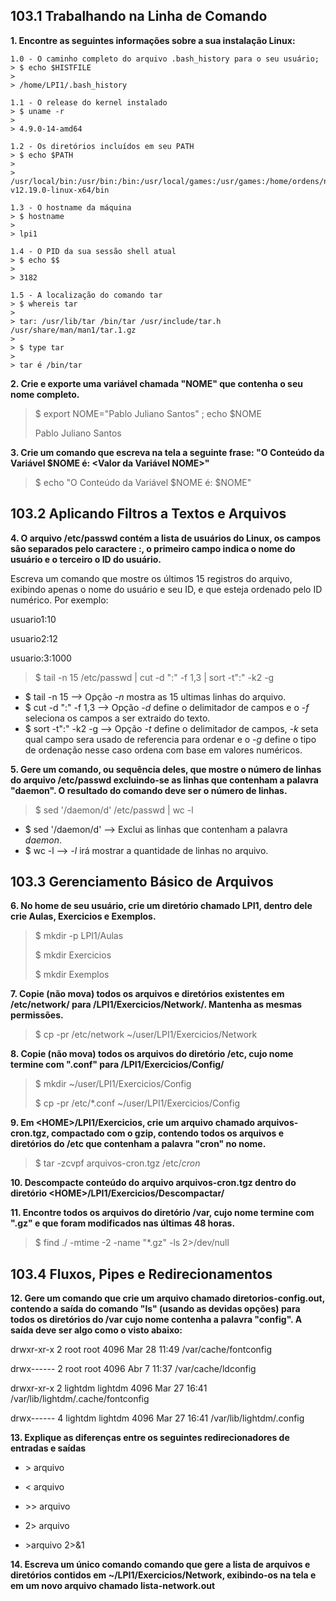 ## 103.1 Trabalhando na Linha de Comando

**1. Encontre as seguintes informações sobre a sua instalação Linux:**

	1.0 - O caminho completo do arquivo .bash_history para o seu usuário;
	> $ echo $HISTFILE
	>
	> /home/LPI1/.bash_history

	1.1 - O release do kernel instalado
	> $ uname -r
	>
	> 4.9.0-14-amd64

	1.2 - Os diretórios incluídos em seu PATH
	> $ echo $PATH
	>
	> /usr/local/bin:/usr/bin:/bin:/usr/local/games:/usr/games:/home/ordens/node-v12.19.0-linux-x64/bin

	1.3 - O hostname da máquina
	> $ hostname
	>
	> lpi1

	1.4 - O PID da sua sessão shell atual
	> $ echo $$
	>
	> 3182

	1.5 - A localização do comando tar
	> $ whereis tar
	>
	> tar: /usr/lib/tar /bin/tar /usr/include/tar.h /usr/share/man/man1/tar.1.gz
   	>
   	> $ type tar
   	>
   	> tar é /bin/tar

**2. Crie e exporte uma variável chamada "NOME" que contenha o seu nome completo.**
> $ export NOME="Pablo Juliano Santos" ; echo $NOME
>
> Pablo Juliano Santos

**3. Crie um comando que escreva na tela a seguinte frase: "O Conteúdo da Variável $NOME é: <Valor da Variável NOME>"**
> $ echo "O Conteúdo da Variável \$NOME é: $NOME"

## 103.2 Aplicando Filtros a Textos e Arquivos

**4. O arquivo /etc/passwd contém a lista de usuários do Linux, os campos são separados pelo caractere :, o primeiro campo indica o nome do  usuário e o terceiro o ID do usuário.**

Escreva um comando que mostre os últimos 15 registros do arquivo, exibindo apenas o nome do usuário e seu ID, e que esteja ordenado pelo  ID numérico. Por exemplo:

usuario1:10

usuario2:12

usuario:3:1000

> $ tail -n 15 /etc/passwd | cut -d ":" -f 1,3 | sort -t":" -k2 -g

- $ tail -n 15 --> Opção _-n_ mostra as 15 ultimas linhas do arquivo.
- $ cut -d ":" -f 1,3 --> Opção _-d_ define o delimitador de campos e o _-f_ seleciona os campos a ser extraido do texto.
- $ sort -t":" -k2 -g --> Opção _-t_ define o delimitador de campos, _-k_ seta qual campo sera usado de referencia para ordenar e o _-g_ define o tipo de ordenação nesse caso ordena com base em valores numéricos.


**5. Gere um comando, ou sequência deles, que mostre o número de linhas do arquivo /etc/passwd excluindo-se as linhas que contenham a palavra  "daemon". O resultado do comando deve ser o número de linhas.**

> $ sed '/daemon/d' /etc/passwd | wc -l

- $ sed '/daemon/d' --> Exclui as linhas que contenham a palavra _daemon_.
- $ wc -l --> _-l_ irá mostrar a quantidade de linhas no arquivo.


## 103.3 Gerenciamento Básico de Arquivos

**6. No home de seu usuário, crie um diretório chamado LPI1, dentro dele crie Aulas, Exercicios e Exemplos.**
> $ mkdir -p LPI1/Aulas
>  
> $ mkdir Exercicios
> 
> $ mkdir Exemplos

**7. Copie (não mova) todos os arquivos e diretórios existentes em /etc/network/ para <HOME>/LPI1/Exercicios/Network/. Mantenha as  mesmas permissões.**
> $ cp -pr /etc/network ~/user/LPI1/Exercicios/Network

**8. Copie (não mova) todos os arquivos do diretório /etc, cujo nome  termine com ".conf" para <HOME>/LPI1/Exercicios/Config/**
> $ mkdir ~/user/LPI1/Exercicios/Config
> 
> $ cp -pr /etc/*.conf ~/user/LPI1/Exercicios/Config

**9. Em \<HOME>/LPI1/Exercicios, crie um arquivo chamado  arquivos-cron.tgz, compactado com o gzip, contendo todos os arquivos e  diretórios do /etc que contenham a palavra "cron" no nome.**
> $ tar -zcvpf arquivos-cron.tgz /etc/*cron*

**10. Descompacte conteúdo do arquivo arquivos-cron.tgz dentro do diretório \<HOME>/LPI1/Exercicios/Descompactar/** 


**11. Encontre todos os arquivos do diretório /var, cujo nome termine com ".gz" e que foram modificados nas últimas 48 horas.**
> $ find ./ -mtime -2 -name "*.gz" -ls 2>/dev/null
> 

## 103.4 Fluxos, Pipes e Redirecionamentos

**12. Gere um comando que crie um arquivo chamado diretorios-config.out, contendo a saída do comando "ls" (usando as devidas opções) para todos os diretórios  do /var cujo nome contenha a palavra "config". A saída deve ser algo  como o visto abaixo:**

drwxr-xr-x 2 root    root    4096 Mar 28 11:49 /var/cache/fontconfig 

drwx------ 2 root    root    4096 Abr  7 11:37 /var/cache/ldconfig 

drwxr-xr-x 2 lightdm lightdm 4096 Mar 27 16:41 /var/lib/lightdm/.cache/fontconfig 

drwx------ 4 lightdm lightdm 4096 Mar 27 16:41 /var/lib/lightdm/.config

**13. Explique as diferenças entre os seguintes redirecionadores de entradas e saídas**

- \> arquivo

- < arquivo 

- \>\> arquivo

- 2\> arquivo

- \>arquivo 2\>&1

**14. Escreva um único comando comando que gere a lista de arquivos e diretórios contidos em ~/LPI1/Exercicios/Network, exibindo-os na tela e  em um novo arquivo chamado lista-network.out**


